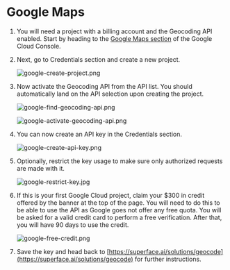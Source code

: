 # Google Maps

1. You will need a project with a billing account and the Geocoding API enabled. Start by heading to the [Google Maps section](https://console.cloud.google.com/project/_/google/maps-apis/credentials) of the Google Cloud Console.
2. Next, go to Credentials section and create a new project.
    
    ![google-create-project.png](/img/tutorials/getting-api-keys/google-create-project.png)
    
3. Now activate the Geocoding API from the API list. You should automatically land on the API selection upon creating the project.
    
    ![google-find-geocoding-api.png](/img/tutorials/getting-api-keys/google-find-geocoding-api.png)
    
    ![google-activate-geocoding-api.png](/img/tutorials/getting-api-keys/google-activate-geocoding-api.png)
    
4. You can now create an API key in the Credentials section.
    
    ![google-create-api-key.png](/img/tutorials/getting-api-keys/google-create-api-key.png)
    
5. Optionally, restrict the key usage to make sure only authorized requests are made with it.
    
    ![google-restrict-key.jpg](/img/tutorials/getting-api-keys/google-restrict-key.jpg)
    
6. If this is your first Google Cloud project, claim your $300 in credit offered by the banner at the top of the page. You will need to do this to be able to use the API as Google goes not offer any free quota. You will be asked for a valid credit card to perform a free verification. After that, you will have 90 days to use the credit.
    
    ![google-free-credit.png](/img/tutorials/getting-api-keys/google-free-credit.png)
    
7. Save the key and head back to [https://superface.ai/solutions/geocode](https://superface.ai/solutions/geocode) for further instructions.
